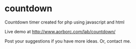 countdown
=========

Countdown timer created for php using javascript and html 

Live demo at http://www.aorborc.com/lab/countdown/

Post your suggestions if you have more ideas. Or, contact me. 
